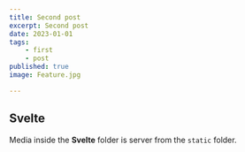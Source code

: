 ```yaml
---
title: Second post
excerpt: Second post
date: 2023-01-01
tags:
    - first
    - post
published: true
image: Feature.jpg

---
```


## Svelte

Media inside the **Svelte** folder is server from the `static` folder.
